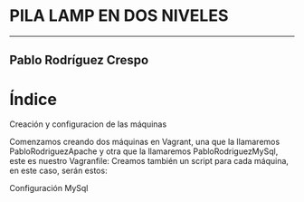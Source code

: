 # PILA LAMP EN DOS NIVELES 
---
## Pablo Rodríguez Crespo


# Índice
Creación y configuracion de las máquinas


Comenzamos creando dos máquinas en Vagrant, una que la llamaremos PabloRodriguezApache y otra que la llamaremos PabloRodriguezMySql, este es nuestro Vagranfile:
Creamos también un script para cada máquina, en este caso, serán estos:

Configuración MySql


